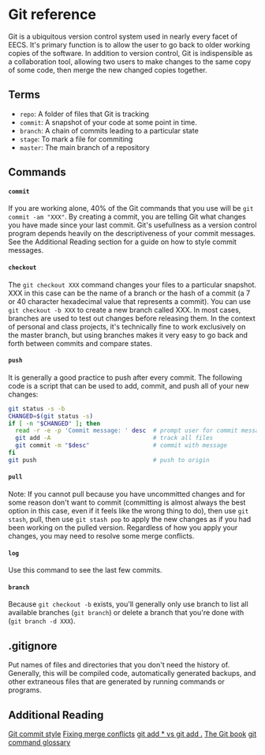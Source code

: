 # Git reference

Git is a ubiquitous version control system used in nearly every facet of EECS. It's primary function is to allow the user to go back to older working copies of the software. In addition to version control, Git is indispensible as a collaboration tool, allowing two users to make changes to the same copy of some code, then merge the new changed copies together.

## Terms

* `repo`: A folder of files that Git is tracking
* `commit`: A snapshot of your code at some point in time.
* `branch`: A chain of commits leading to a particular state
* `stage`: To mark a file for commiting
* `master`: The main branch of a repository

## Commands

#### `commit`

If you are working alone, 40% of the Git commands that you use will be `git commit -am "XXX"`. By creating a commit, you are telling Git what changes you have made since your last commit. Git's usefullness as a version control program depends heavily on the descriptiveness of your commit messages. See the Additional Reading section for a guide on how to style commit messages.

#### `checkout`

The `git checkout XXX` command changes your files to a particular snapshot. XXX in this case can be the name of a branch or the hash of a commit (a 7 or 40 character hexadecimal value that represents a commit). You can use `git checkout -b XXX` to create a new branch called XXX. In most cases, branches are used to test out changes before releasing them. In the context of personal and class projects, it's technically fine to work exclusively on the master branch, but using branches makes it very easy to go back and forth between commits and compare states.

#### `push`

It is generally a good practice to push after every commit. The following code is a script that can be used to add, commit, and push all of your new changes:
```sh
git status -s -b
CHANGED=$(git status -s)
if [ -n "$CHANGED" ]; then
  read -r -e -p 'Commit message: ' desc  # prompt user for commit message
  git add -A                             # track all files
  git commit -m "$desc"                  # commit with message
fi
git push                                 # push to origin
```

#### `pull`

Note: If you cannot pull because you have uncommitted changes and for some reason don't want to commit (committing is almost always the best option in this case, even if it feels like the wrong thing to do), then use `git stash`, pull, then use `git stash pop` to apply the new changes as if you had been working on the pulled version. Regardless of how you apply your changes, you may need to resolve some merge conflicts.

#### `log`

Use this command to see the last few commits.

#### `branch`

Because `git checkout -b` exists, you'll generally only use branch to list all available branches (`git branch`) or delete a branch that you're done with (`git branch -d XXX`).

## .gitignore

Put names of files and directories that you don't need the history of. Generally, this will be compiled code, automatically generated backups, and other extraneous files that are generated by running commands or programs.

## Additional Reading
[Git commit style](https://chris.beams.io/posts/git-commit/)
[Fixing merge conflicts](https://youtu.be/g8BRcB9NLp4)
[git add * vs git add .](https://stackoverflow.com/questions/26042390/git-add-asterisk-vs-git-add-period#26042555)
[The Git book](https://git-scm.com/book/en/v2)
[git command glossary](https://git-scm.com/docs)
